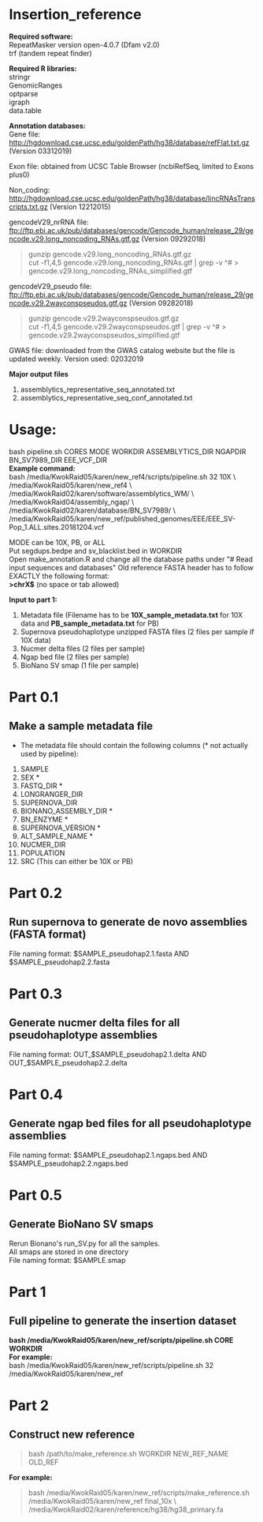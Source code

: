 # Insertion_reference

**Required software:**<br>
RepeatMasker version open-4.0.7 (Dfam v2.0) <br>
trf (tandem repeat finder)<br>

**Required R libraries:** <br>
stringr <br>
GenomicRanges<br>
optparse <br>
igraph <br>
data.table <br>

**Annotation databases:**<br>
Gene file: http://hgdownload.cse.ucsc.edu/goldenPath/hg38/database/refFlat.txt.gz (Version 03312019)<br>

Exon file: obtained from UCSC Table Browser (ncbiRefSeq, limited to Exons plus0) 

Non_coding: http://hgdownload.cse.ucsc.edu/goldenPath/hg38/database/lincRNAsTranscripts.txt.gz (Version 12212015)<br>

gencodeV29_nrRNA file: ftp://ftp.ebi.ac.uk/pub/databases/gencode/Gencode_human/release_29/gencode.v29.long_noncoding_RNAs.gtf.gz (Version 09292018)<br>
> gunzip gencode.v29.long_noncoding_RNAs.gtf.gz<br>
> cut -f1,4,5 gencode.v29.long_noncoding_RNAs.gtf | grep -v ^# > gencode.v29.long_noncoding_RNAs_simplified.gtf<br>

gencodeV29_pseudo file: ftp://ftp.ebi.ac.uk/pub/databases/gencode/Gencode_human/release_29/gencode.v29.2wayconspseudos.gtf.gz (Version 09282018)
> gunzip gencode.v29.2wayconspseudos.gtf.gz <br>
> cut -f1,4,5 gencode.v29.2wayconspseudos.gtf | grep -v ^# > gencode.v29.2wayconspseudos_simplified.gtf 

GWAS file: downloaded from the GWAS catalog website but the file is updated weekly. Version used: 02032019

**Major output files**<br>
1. assemblytics_representative_seq_annotated.txt<br>
2. assemblytics_representative_seq_conf_annotated.txt <br>


# Usage:<br>
bash pipeline.sh CORES MODE WORKDIR ASSEMBLYTICS_DIR NGAPDIR BN_SV7989_DIR EEE_VCF_DIR <br>
**Example command:** <br>
bash /media/KwokRaid05/karen/new_ref4/scripts/pipeline.sh 32 10X \ <br>
    /media/KwokRaid05/karen/new_ref4 \ <br>
    /media/KwokRaid02/karen/software/assemblytics_WM/ \ <br>
    /media/KwokRaid04/assembly_ngap/ \ <br>
    /media/KwokRaid02/karen/database/BN_SV7989/ \ <br>
    /media/KwokRaid05/karen/new_ref/published_genomes/EEE/EEE_SV-Pop_1.ALL.sites.20181204.vcf <br>


MODE can be 10X, PB, or ALL <br> 
Put segdups.bedpe and sv_blacklist.bed in WORKDIR <br>
Open make_annotation.R and change all the database paths under "# Read input sequences and databases"
Old reference FASTA header has to follow EXACTLY the following format: <br>
**>chrX$** (no space or tab allowed) <br>

**Input to part 1:**<br>
1. Metadata file (Filename has to be **10X_sample_metadata.txt** for 10X data and **PB_sample_metadata.txt** for PB)
2. Supernova pseudohaplotype unzipped FASTA files (2 files per sample if 10X data)
3. Nucmer delta files (2 files per sample)
4. Ngap bed file (2 files per sample)
5. BioNano SV smap (1 file per sample)

# Part 0.1
## Make a sample metadata file
* The metadata file should contain the following columns (* not actually used by pipeline):<br>
1. SAMPLE 
2. SEX *
3. FASTQ_DIR *
4. LONGRANGER_DIR 
5. SUPERNOVA_DIR 
6. BIONANO_ASSEMBLY_DIR *
7. BN_ENZYME *
8. SUPERNOVA_VERSION *
9. ALT_SAMPLE_NAME *
10. NUCMER_DIR 
11. POPULATION 
12. SRC (This can either be 10X or PB) 

# Part 0.2
## Run supernova to generate de novo assemblies (FASTA format) <br>
File naming format: $SAMPLE_pseudohap2.1.fasta AND $SAMPLE_pseudohap2.2.fasta

# Part 0.3
## Generate nucmer delta files for all pseudohaplotype assemblies<br>
File naming format: OUT_$SAMPLE_pseudohap2.1.delta AND OUT_$SAMPLE_pseudohap2.2.delta

# Part 0.4
## Generate ngap bed files for all pseudohaplotype assemblies <br>
File naming format: $SAMPLE_pseudohap2.1.ngaps.bed AND $SAMPLE_pseudohap2.2.ngaps.bed

# Part 0.5
## Generate BioNano SV smaps
Rerun Bionano's run_SV.py for all the samples. <br>
All smaps are stored in one directory <br>
File naming format: $SAMPLE.smap 

# Part 1
## Full pipeline to generate the insertion dataset
**bash /media/KwokRaid05/karen/new_ref/scripts/pipeline.sh CORE WORKDIR** <br>
**For example:** <br>
bash /media/KwokRaid05/karen/new_ref/scripts/pipeline.sh 32 /media/KwokRaid05/karen/new_ref

# Part 2
## Construct new reference
> bash /path/to/make_reference.sh WORKDIR NEW_REF_NAME OLD_REF <br>

**For example:** <br>
> bash /media/KwokRaid05/karen/new_ref/scripts/make_reference.sh /media/KwokRaid05/karen/new_ref final_10x \ <br>
    /media/KwokRaid02/karen/reference/hg38/hg38_primary.fa<br>




